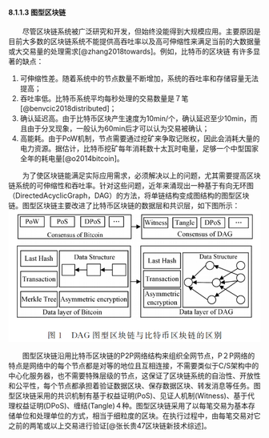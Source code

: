 #### 8.1.1.3 图型区块链
&emsp;&emsp;尽管区块链系统被广泛研究和开发，但始终没能得到大规模应用。主要原因是目前大多数的区块链系统不能提供高吞吐率以及高可伸缩性来满足当前的大数据量或大交易量的处理需求[@zhang2018towards]。例如，比特币的区块链 有许多显著的缺点：

1. 可伸缩性差。随着系统中的节点数量不断增加，系统的吞吐率和存储容量无法提高；
2. 吞吐率低。比特币系统平均每秒处理的交易数量是７笔[@benvcic2018distributed]；
3. 确认延迟高。由于比特币区块产生速度为10min/个，确认延迟至少10min，而且由于分叉现象，一般认为60min后才可以认为交易被确认；
4. 高能耗。由于PoW机制，节点需要通过挖矿来争取记账权，因此会消耗大量的电力资源。据估计，比特币挖矿每年消耗数十太瓦时电量，足够一个中型国家全年的耗电量[@o2014bitcoin]。

&emsp;&emsp;为了使区块链能满足实际应用需求，必须解决以上的问题，尤其需要提高区块链系统的可伸缩性和吞吐率。针对这些问题，近年来涌现出一种基于有向无环图（DirectedAcyclicGraph，DAG）的方法，将单链结构变成图结构的图型区块链。图型区块链主要改进了比特币区块链的数据层和共识层，如下图所示：
![08113138-1.jpg](./figures/08113138-1.jpg)

&emsp;&emsp;图型区块链沿用比特币区块链的P2P网络结构来组织全网节点，P２P网络的特点是网络中的每个节点都是对等的地位且互相连接，不需要类似于C/S架构中的中心化服务器，也不需要特殊层级的节点，这保证了区块链系统的自治性、开放性和公平性，每个节点都承担着验证数据区块、保存数据区块、转发消息等任务。图型区块链采用的共识机制有基于权益证明(PoS)、见证人机制(Witness)、基于代理权益证明(DPoS)、缠结(Tangle)４种。图型区块链采用了以每笔交易为基本存储单位和处理单位的方式，相当于细粒度的区块。在执行过程中，由每笔交易对它之前的两笔或以上交易进行验证[@张长贵47区块链新技术综述]。
